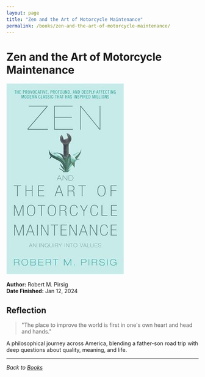 ```yaml
---
layout: page
title: "Zen and the Art of Motorcycle Maintenance"
permalink: /books/zen-and-the-art-of-motorcycle-maintenance/
---
```


# Zen and the Art of Motorcycle Maintenance

![Zen and the Art of Motorcycle Maintenance cover](/assets/assets/images/books/zen-and-the-art-of-motorcycle-maintenance.jpg)

**Author:** Robert M. Pirsig  
**Date Finished:** Jan 12, 2024

## Reflection

> "The place to improve the world is first in one's own heart and head and hands."

A philosophical journey across America, blending a father-son road trip with deep questions about quality, meaning, and life.

---

*Back to [Books](/books)* 